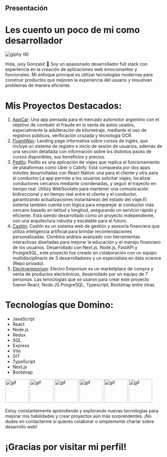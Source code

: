 ## Presentación

# Les cuento un poco de mi como desarrollador 

![giphy (6)](https://github.com/Gonzadeveloper/Gonzadeveloper/assets/95725500/2b3f6a0e-c6ef-4f27-8069-c96fb9e66a16)

Hola, ¡soy Gonzalo! 👋
Soy un apasionado desarrollador full stack con experiencia en la creación de aplicaciones web emocionantes y funcionales. Mi enfoque principal es utilizar tecnologías modernas para construir productos que mejoren la experiencia del usuario y resuelvan problemas de manera eficiente.

# Mis Proyectos Destacados:

1. [AppCar](https://github.com/Gonzadeveloper/CarApp): Una app pensada para el mercado automotor argentino con el objetivo de combatir el fraude en la venta de autos usados, especialmente la adulteración de kilometraje, mediante el uso de registros públicos, verificación cruzada y tecnología OCR.
2. [FluentWay](https://github.com/Gonzadeveloper/FluentWay): Landing page informativa sobre cursos de inglés, que incluye un sistema de registro e inicio de sesión de usuarios, además de una sección detallada con información sobre los distintos packs de cursos disponibles, sus beneficios y precios.
3. [Pedilo](https://github.com/Gonzadeveloper/PruebaViaje): Pedilo es una aplicación de viajes que replica el funcionamiento de plataformas como Uber o Cabify. Está compuesta por dos apps móviles desarrolladas con React Native: una para el cliente y otra para el conductor.La app permite a los usuarios solicitar viajes, localizar conductores cercanos mediante coordenadas, y seguir el trayecto en tiempo real. Utiliza WebSockets para mantener una comunicación bidireccional y en tiempo real entre el cliente y el conductor, garantizando actualizaciones instantáneas del estado del viaje.El sistema también cuenta con lógica para emparejar al conductor más cercano basado en latitud y longitud, asegurando un servicio rápido y eficiente. Está siendo desarrollado como un proyecto independiente, con una arquitectura robusta y escalable para el futuro.
4. [CashIn](https://github.com/Gonzadeveloper/CashIn): CashIn es un sistema web de gestión y asesoría financiera que utiliza inteligencia artificial para brindar recomendaciones personalizadas. Combina análisis avanzado con herramientas interactivas diseñadas para mejorar la educación y el manejo financiero de los usuarios.
Desarrollado con Next.js, Node.js, FastAPI y PostgreSQL, este proyecto fue creado en colaboración con un equipo multidisciplinario de 3 desarrolladores y un especialista en data science (Repo privado).
5. [Electroemporium](https://github.com/Gonzadeveloper/PF): Electro Emporium es un marketplace de compra y venta de productos electrónicos, desarrollado por un equipo de 7 personas. Las tenoclogias que se usaron para crear este proyecto fueron  React, Node.JS PosgreSQL, Typescript, Bootstrap entre otras.


# Tecnologías que Domino:

- JavaScript
- React
- Node.js
- Redux
- SQL
- Express
- Vite
- GIT
- TypeScript
- Next.js
- Bootstrap

<img src="https://github.com/Gonzadeveloper/Gonzadeveloper/assets/95725500/54966330-c777-4ac3-878f-2994b23f05da" alt="gif" width="75">
<img src="https://github.com/Gonzadeveloper/Gonzadeveloper/assets/95725500/6660d49b-372a-4791-a103-d89a2ef5d726" alt="gif" width="75">
<img src="https://github.com/Gonzadeveloper/Gonzadeveloper/assets/95725500/064cead6-9925-4e69-9469-e93b3aadd44e" alt="gif" width="75">
<img src="https://github.com/Gonzadeveloper/Gonzadeveloper/assets/95725500/cefed778-6dce-4f3b-a333-458707af62a3" alt="gif" width="75">
<img src="https://github.com/Gonzadeveloper/Gonzadeveloper/assets/95725500/46daf208-59db-4186-8df1-878f1baa1293" alt="gif" width="75">
<img src="https://github.com/Gonzadeveloper/Gonzadeveloper/assets/95725500/85400e53-0248-41d1-9469-6de8509003eb" alt="gif" width="75">





Estoy constantemente aprendiendo y explorando nuevas tecnologías para mejorar mis habilidades y crear proyectos aún más sorprendentes. ¡No dudes en contactarme si quieres colaborar o simplemente charlar sobre desarrollo web!

# ¡Gracias por visitar mi perfil!
